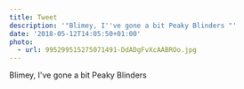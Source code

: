 ```yaml
---
title: Tweet
description: '"Blimey, I''ve gone a bit Peaky Blinders "'
date: '2018-05-12T14:05:50+01:00'
photo:
  - url: 995299515275071491-DdADgFvXcAABROo.jpg
---
```

Blimey, I've gone a bit Peaky Blinders 
